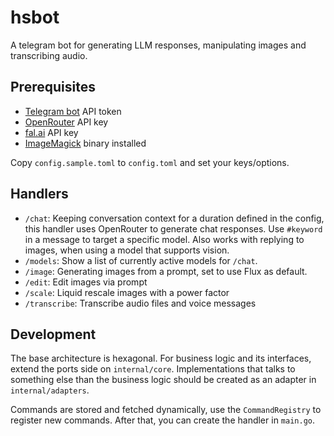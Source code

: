 # hsbot

A telegram bot for generating LLM responses, manipulating images and transcribing audio.

## Prerequisites

- [Telegram bot](https://core.telegram.org/bots) API token
- [OpenRouter](https://openrouter.ai/) API key
- [fal.ai](https://fal.ai/docs) API key
- [ImageMagick](https://imagemagick.org/index.php) binary installed

Copy `config.sample.toml` to `config.toml` and set your keys/options.

## Handlers

- `/chat`: Keeping conversation context for a duration defined in the config, this handler uses OpenRouter to generate
chat responses. Use `#keyword` in a message to target a specific model. Also works with replying to images, 
when using a model that supports vision.
- `/models`: Show a list of currently active models for `/chat`.
- `/image`: Generating images from a prompt, set to use Flux as default.
- `/edit`: Edit images via prompt
- `/scale`: Liquid rescale images with a power factor
- `/transcribe`: Transcribe audio files and voice messages

## Development

The base architecture is hexagonal. For business logic and its interfaces, extend the ports side on `internal/core`.
Implementations that talks to something else than the business logic should be created as an adapter in 
`internal/adapters`.

Commands are stored and fetched dynamically, use the `CommandRegistry` to register new commands. After that, you can
create the handler in `main.go`.